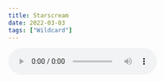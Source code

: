 ```yaml
---
title: Starscream
date: 2022-03-03
tags: ["Wildcard"]
---
```


<audio controls crossorigin="anonymous" src="https://northerninformation.s3.us-east-2.amazonaws.com/blog/starscream.mp3"></audio>
